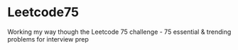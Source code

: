 # Leetcode75
Working my way though the Leetcode 75 challenge - 75 essential &amp; trending problems for interview prep
